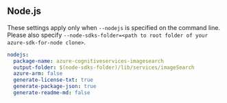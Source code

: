 ## Node.js

These settings apply only when `--nodejs` is specified on the command line.
Please also specify `--node-sdks-folder=<path to root folder of your azure-sdk-for-node clone>`.

``` yaml $(nodejs)
nodejs:
  package-name: azure-cognitiveservices-imagesearch
  output-folder: $(node-sdks-folder)/lib/services/imageSearch
  azure-arm: false
  generate-license-txt: true
  generate-package-json: true
  generate-readme-md: false
```
